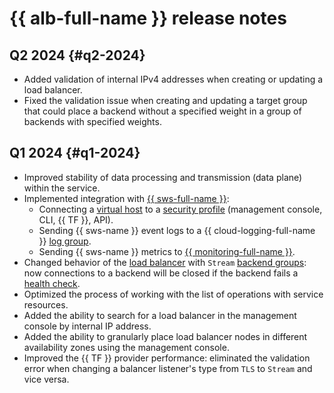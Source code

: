 # {{ alb-full-name }} release notes

## Q2 2024 {#q2-2024}

* Added validation of internal IPv4 addresses when creating or updating a load balancer.
* Fixed the validation issue when creating and updating a target group that could place a backend without a specified weight in a group of backends with specified weights.

## Q1 2024 {#q1-2024}

* Improved stability of data processing and transmission (data plane) within the service.
* Implemented integration with [{{ sws-full-name }}](../smartwebsecurity/):
   * Connecting a [virtual host](./concepts/http-router.md#virtual-host) to a [security profile](../smartwebsecurity/concepts/profiles.md) (management console, CLI, {{ TF }}, API).
   * Sending {{ sws-name }} event logs to a {{ cloud-logging-full-name }} [log group](../logging/concepts/log-group.md).
   * Sending {{ sws-name }} metrics to [{{ monitoring-full-name }}](../monitoring/).
* Changed behavior of the [load balancer](./concepts/application-load-balancer.md) with `Stream` [backend groups](./concepts/backend-group.md): now connections to a backend will be closed if the backend fails a [health check](./concepts/backend-group.md#health-checks).
* Optimized the process of working with the list of operations with service resources.
* Added the ability to search for a load balancer in the management console by internal IP address.
* Added the ability to granularly place load balancer nodes in different availability zones using the management console.
* Improved the {{ TF }} provider performance: eliminated the validation error when changing a balancer listener's type from `TLS` to `Stream` and vice versa.
